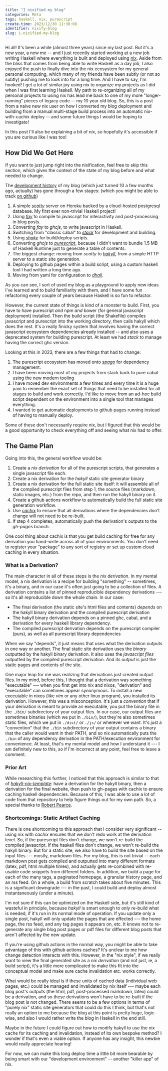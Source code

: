 ```yaml
---
title: "I nixified my blog"
categories: Meta
tags: haskell, nix, purescript
create-time: 2023/12/30 11:38:08
identifier: nixify-blog
slug: i-nixified-my-blog
---
```


Hi all! It's been a while (almost three years) since my last post.  But it's a
new year, a new me -- and I just recently started working at a new job writing
Haskell where everything is built and deployed using [nix][].  Aside from the
bliss that comes from being able to write Haskell as a day job, I also enjoyed
the push to finally dive into the nix ecosystem for my general personal
computing, which many of my friends have been subtly (or not so subtly) pushing
me to look into for a long time. And I have to say, I'm hooked!  I get a lot of
similar joy using nix to organize my projects as I did when I was first
learning Haskell.  My path to re-organizing all of my personal projects to
using nix has lead me back to one of my more "longer-running" pieces of legacy
code -- my 10 year old blog.  So, this is a post from a naive new nix user on
how I converted my blog deployment and building from a manual multi-stage build
process into an automatic nix-with-cachix deploy -- and some future things I
would be hoping to investigate!

[nix]: https://nixos.org/

In this post I'll also be explaining a bit of *nix*, so hopefully it's
accessible if you are curious like I was too!

How Did We Get Here
-------------------

If you want to just jump right into the nixification, feel free to skip this
section, which gives the context of the state of my blog before and what needed
to change.

The [development history][] of my blog (which just turned 10 a few months ago,
actually) has gone through a few stages: (which you might be able to track [on
github][])

[development history]: https://blog.jle.im/entries/category/@meta.html
[on github]: https://github.com/mstksg/inCode

1. A simple *[scotty][]* server on Heroku backed by a cloud-hosted postgresql
   database.  My first ever non-trivial Haskell project!
2. Using *[fay][]* to compile to javascript for interactivity and
   post-processing in blog posts.
3. Converting *fay* to *ghcjs*, to write javascript in Haskell.
4. Switching from "classic cabal" to *[stack][]* for development and building.
5. Using *[shake][]* for build/deploy scripts.
6. Converting *ghcjs* to *[purescript][]*, because I didn't want to bundle 1.5
   MB of Haskell Runtime just to generate a table of contents.
7. The biggest change: moving from *scotty* to *[hakyll][]*, from a simple HTTP
   server to a static site generation.
8. Deploying to github pages within a build script, using a custom haskell tool
   I had written a long time ago.
8. Moving from yaml for configuration to *[dhall][]*.

[scotty]: https://hackage.haskell.org/package/scotty
[fay]: https://hackage.haskell.org/package/fay
[purescript]: https://www.purescript.org/
[stack]: https://docs.haskellstack.org/en/stable/
[hakyll]: https://jaspervdj.be/hakyll/
[dhall]: https://dhall-lang.org/
[shake]: https://shakebuild.com/

As you can see, I sort of used my blog as a playground to apply new ideas I've
learned and to build familiarity with them, and I have some fun refactoring
every couple of years because Haskell is so fun to refactor.

However, the current state of things is kind of a monster to build.  First, you
have to have purescript *and* npm *and* bower (for general javascript
deployment) installed.  Then the build script (the Shakefile) compiles
javascript and purescript into the working directory, then calls hakyll which
does the rest. It's a really finicky system that involves having the correct
javascript ecosystem dependencies already installed -- and also uses a
deprecated system for building purescript.  At least we had *stack* to manage
having the correct ghc version.

Looking at this in 2023, there are a few things that had to change:

1. The purescript ecosystem has moved onto *[spago][]* for dependency
   management.
2. I have been moving most of my projects from stack back to pure cabal using
   the new modern tooling
3. I have moved dev environments a few times and every time it is a huge pain
   to remember the exact set of things that need to be installed for all stages
   to build and work correctly.  I'd like to move from an ad-hoc build script
   dependent on the environment into a single tool that manages everything.
4. I wanted to get automatic deployments to github pages running instead of
   having to manually deploy.

[spago]: https://github.com/purescript/spago

Some of these don't necessarily require nix, but I figured that this would be a
good opportunity to check everything off and seeing what nix had to offer.

The Game Plan
-------------

Going into this, the general workflow would be:

1.  Create a *nix derivation* for all of the purescript scripts, that generates
    a single javascript file each.
2.  Create a nix derivation for the *hakyll* static site generator binary
3.  Create a nix derivation for the full static site itself: it will assemble
    all of the compiled purescript files from step 1, the source
    files (markdown, static images, etc.) from the repo, and then run the
    hakyll binary on it.
4.  Create a github actions workflow to automatically build the full static
    site generation workflow.
5.  Use *[cachix][]* to ensure that all derivations where the dependencies
    don't change will not need to be re-built.
6.  If step 4 completes, automatically push the derivation's outputs to the
    *gh-pages* branch.

[cachix]: https://www.cachix.org/

One cool thing about cachix is that you get build caching for free for any
derivation you hand-write across all of your environments.  You don't need to
register your "package" to any sort of registry or set up custom cloud caching
in every situation.

### What is a Derivation?

The main character in all of these steps is the *nix derivation*.  In my mental
model, a nix derivation is a recipe for building "something" -- sometimes, it's
a binary, and in our case it's often just going to be a collection of files.  A
derivation contains a list of pinned reproducible dependency derivations --- so
it's all reproducible down the whole chain.  In our case:

*   The final derivation (the static site's html files and contents) *depends*
    on the hakyll binary derivation and the compiled purescript derivation
*   The hakyll binary derivation depends on a pinned ghc, cabal, and a
    derivation for every haskell library dependency.
*   The compiled purescript derivation depends on the purescript
    compiler (purs), as well as all purescript library dependencies

When we say "depends", it just means that uses what the derivation outputs in
one way or another.  The final static site derivation uses the *binary*
outputted by the hakyll binary derivation.  It also uses the *javascript
files* outputted by the compiled purescript derivation.  And its *output* is
just the static pages and contents of the site.

One major leap for me was realizing that derivations just created output files.
In my mind, before this, I thought that a derivation was something "executable"
--- when you first get into nix and nixos, "derivation" and "executable" can
sometimes appear synonymous.  To install a new executable in nixos (like *vim*
or any other linux program), you installed its derivation.  However, this was a
misconception. It's just a *convention* that if your derivation is meant to
provide an executable, you put the binary file in the `./bin/` subdirectory of
your output files.  In our case, our output files are sometimes binaries (which
we put in `./bin/`), but they're also sometimes static files, which we put in
`./dist/` or `./js/` or wherever we want. It's just a "convention" that the
`./bin` subdirectory of your output contains a binary that the caller would
want in their PATH, and so nix automatically puts the `./bin` of any dependency
derivation in the PATH/execution environment for convenience.  At least, that's
my mental model and how I understand it --- I am definitely new to this, so if
I'm incorrect at any point, feel free to leave a comment.

### Prior Art

While researching this further, I noticed that this approach is similar to that
of *[hakyll-nix-template][]*: have a derivation for the hakyll binary, then a
derivation for the final website, then push to gh-pages with cachix to ensure
caching haskell dependencies.  Because of this, I was able to use a lot of code
from that repository to help figure things out for my own path.  So, a special
thanks to [Robert Pearce][].

[hakyll-nix-template]: https://github.com/rpearce/hakyll-nix-template
[Robert Pearce]: https://github.com/rpearce

### Shortcomings: Static Artifact Caching

There is one shortcoming to this approach that I consider very significant --
using nix with *cachix* ensures that we don't redo work at the derivation
level.  So, if the purescript files don't change, we won't re-build the
compiled javascript.  If the haskell files don't change, we won't re-build the
hakyll binary.  But for a static site, we also have to build the site based on
the input files --- mostly, markdown files.  For my blog, this is not trivial
-- each markdown post gets compiled and outputted into many different formats
(latex, pdf, html multiple times), and actually gets re-combined with re-usable
code snippets from different folders.  In addition, we build a page for each of
the many tags, a paginated homepage, a granular history page, and an rss feed.
On a whole, a build from scratch takes about five minutes.  This is a
significant downgrade --- in the past, I could build and deploy almost
instantaneously (under a minute).

I'm not sure if this can be optimized on the Haskell side, but it's still kind
of wasteful in principle, because *hakyll* is smart enough to only re-build
what is needed, if it's run in its normal mode of operation.  If you update
only a single post, hakyll will only update the pages that are effected --- the
home page, the rss feed, and any tag pages it appears on, etc.  It knows not to
re-generate any single blog post pages or pdf files for different blog posts
that aren't affected by the new update.

If you're using github actions in the normal way, you might be able to take
advantage of this with github actions caches?  It's unclear to me how change
detection interacts with this. However, in the "nix style", if we really want
to view the final generated site as a *nix derivation* (and not just, ie, a
build script), it's a little more complicated to make this fit into the
conceptual model and make sure cache invalidation etc. works correctly.

What would be really ideal is if these units of cached data (individual web
pages, etc.) could be managed and invalidated by nix itself --- maybe each blog
post's outputs (the html, pdf, post-processed markdown, latex) could be a
derivation, and so these derivations won't have to be re-built if the blog post
is not changed.  There seems to be a few options in terms of "purely nix"
static site generators that could do this I think, but that's not really an
option to me because the blog at this point is pretty huge, logic-wise, and
also I would rather write the blog in Haskell in the end still.

Maybe in the future I could figure out how to modify hakyll to use the nix
cache for its caching and invalidation, instead of its own bespoke method?  I
wonder if that's even a viable option.  If anyone has any insight, this newbie
would really appreciate hearing!

For now, we can make this long deploy time a little bit more bearable by being
smart with our "development environment" -- another "killer app" of nix.
